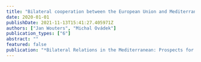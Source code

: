 ```yaml
---
title: "Bilateral cooperation between the European Union and Mediterranean countries: an introduction to the institutional framework and key issues"
date: 2020-01-01
publishDate: 2021-11-13T15:41:27.405971Z
authors: ["Jan Wouters", "Michal Ovádek"]
publication_types: ["6"]
abstract: ""
featured: false
publication: "*Bilateral Relations in the Mediterranean: Prospects for Migration Issues*"
---
```


